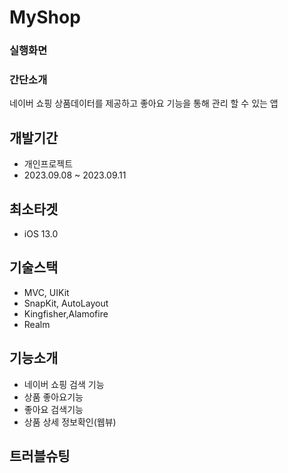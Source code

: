 
# MyShop

### 실행화면
<p>

</p>

### 간단소개
네이버 쇼핑 상품데이터를 제공하고 좋아요 기능을 통해 관리 할 수 있는 앱

## 개발기간
+ 개인프로젝트
+ 2023.09.08 ~ 2023.09.11
## 최소타겟
+ iOS 13.0

## 기술스택
+ MVC, UIKit
+ SnapKit, AutoLayout
+ Kingfisher,Alamofire
+ Realm
## 기능소개
+ 네이버 쇼핑 검색 기능
+ 상품 좋아요기능
+ 좋아요 검색기능
+ 상품 상세 정보확인(웹뷰)

## 트러블슈팅
